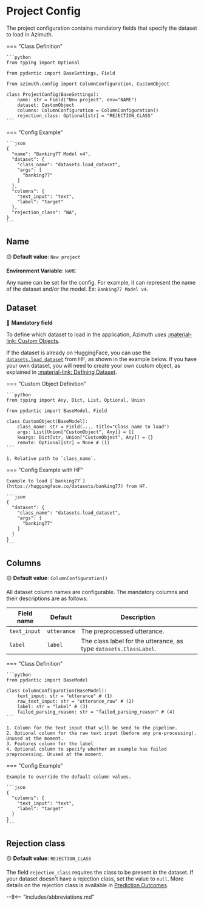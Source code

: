 # Project Config

The project configuration contains mandatory fields that specify the dataset to load in Azimuth.

=== "Class Definition"

    ```python
    from typing import Optional

    from pydantic import BaseSettings, Field

    from azimuth.config import ColumnConfiguration, CustomObject

    class ProjectConfig(BaseSettings):
        name: str = Field("New project", env="NAME")
        dataset: CustomObject
        columns: ColumnConfiguration = ColumnConfiguration()
        rejection_class: Optional[str] = "REJECTION_CLASS"
    ```

=== "Config Example"

    ```json
    {
      "name": "Banking77 Model v4",
      "dataset": {
        "class_name": "datasets.load_dataset",
        "args": [
          "banking77"
        ]
      },
      "columns": {
        "text_input": "text",
        "label": "target"
      },
      "rejection_class": "NA",
    }
    ```

## Name

:yellow_circle: **Default value**: `New project`

**Environment Variable**: `NAME`

Any name can be set for the config. For example, it can represent the name of the dataset and/or the
model. Ex: `Banking77 Model v4`.

## Dataset

:red_circle: **Mandatory field**

To define which dataset to load in the application, Azimuth
uses [:material-link: Custom Objects](../custom-objects/index.md).

If the dataset is already on HuggingFace, you can use
the [`datasets.load_dataset`](https://huggingface.co/docs/datasets/loading) from HF, as shown in the
example below. If you have your own dataset, you will need to create your own custom object, as
explained in [:material-link: Defining Dataset](../custom-objects/dataset.md).

=== "Custom Object Definition"

    ```python
    from typing import Any, Dict, List, Optional, Union

    from pydantic import BaseModel, Field

    class CustomObject(BaseModel):
        class_name: str = Field(..., title="Class name to load")
        args: List[Union["CustomObject", Any]] = []
        kwargs: Dict[str, Union["CustomObject", Any]] = {}
        remote: Optional[str] = None # (1)
    ```

    1. Relative path to `class_name`.

=== "Config Example with HF"

    Example to load [`banking77`](https://huggingface.co/datasets/banking77) from HF.

    ```json
    {
      "dataset": {
        "class_name": "datasets.load_dataset",
        "args": [
          "banking77"
        ]
      }
    }
    ```

## Columns

:yellow_circle: **Default value**: `ColumnConfiguration()`

All dataset column names are configurable. The mandatory columns and their descriptions are as
follows:

| Field name | Default   | Description                                                       |
|------------|-----------|-------------------------------------------------------------------|
| `text_input` | `utterance` | The preprocessed utterance.                                       |
| `label`      | `label`     | The class label for the utterance, as type `datasets.ClassLabel`. |

=== "Class Definition"

    ```python
    from pydantic import BaseModel

    class ColumnConfiguration(BaseModel):
        text_input: str = "utterance" # (1)
        raw_text_input: str = "utterance_raw" # (2)
        label: str = "label" # (3)
        failed_parsing_reason: str = "failed_parsing_reason" # (4)
    ```

    1. Column for the text input that will be send to the pipeline.
    2. Optional column for the raw text input (before any pre-processing). Unused at the moment.
    3. Features column for the label
    4. Optional column to specify whether an example has failed preprocessing. Unused at the moment.

=== "Config Example"

    Example to override the default column values.

    ```json
    {
      "columns": {
        "text_input": "text",
        "label": "target"
      }
    }
    ```

## Rejection class

:yellow_circle: **Default value**: `REJECTION_CLASS`

The field `rejection_class` requires the class to be present in the dataset. If your dataset doesn't
have a rejection class, set the value to `null`. More details on the rejection class is available
in [Prediction Outcomes](../../key-concepts/outcomes.md).

--8<-- "includes/abbreviations.md"
